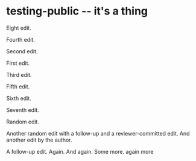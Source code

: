 # testing-public -- it's a thing

Eight edit.

Fourth edit.

Second edit.

First edit.

Third edit.

Fifth edit.

Sixth edit.

Seventh edit.

Random edit.

Another random edit with a follow-up and a reviewer-committed edit.  And another edit by the author.

A follow-up edit.  Again.  And again.  Some more.  again more
